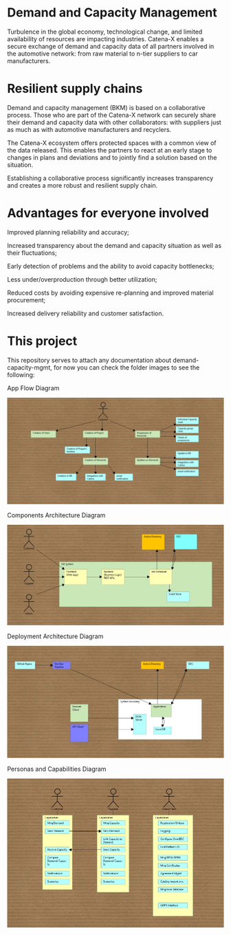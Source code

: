 # Demand and Capacity Management

Turbulence in the global economy, technological change, and limited availability of resources are impacting industries. Catena-X enables a secure exchange of demand and capacity data of all partners involved in the automotive network: from raw material to n-tier suppliers to car manufacturers.

# Resilient supply chains

Demand and capacity management (BKM) is based on a collaborative process. Those who are part of the Catena-X network can securely share their demand and capacity data with other collaborators: with suppliers just as much as with automotive manufacturers and recyclers.

The Catena-X ecosystem offers protected spaces with a common view of the data released. This enables the partners to react at an early stage to changes in plans and deviations and to jointly find a solution based on the situation.

Establishing a collaborative process significantly increases transparency and creates a more robust and resilient supply chain.

# Advantages for everyone involved

Improved planning reliability and accuracy;

Increased transparency about the demand and capacity situation as well as their fluctuations;

Early detection of problems and the ability to avoid capacity bottlenecks;

Less under/overproduction through better utilization;

Reduced costs by avoiding expensive re-planning and improved material procurement;

Increased delivery reliability and customer satisfaction.


# This project

This repository serves to attach any documentation about demand-capacity-mgmt, for now you can check the folder images to see the following:

App Flow Diagram

![App Flow](images/AppFlow.jpg "App Flow Diagram")

Components Architecture Diagram

![Components Architecture](images/ComponentsArchitecture.jpg "Components Architecture Diagram")

Deployment Architecture Diagram

![Deployment Architecture](images/DeploymentArchitecture.jpg "Deployment Architecture Diagram")

Personas and Capabilities Diagram

![Personas and Capabilities](images/PersonasAndCapabilities.jpg "Personas and Capabilities Diagram")